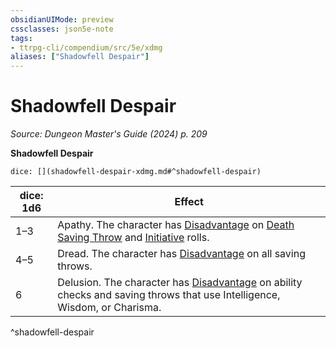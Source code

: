 ```yaml
---
obsidianUIMode: preview
cssclasses: json5e-note
tags:
- ttrpg-cli/compendium/src/5e/xdmg
aliases: ["Shadowfell Despair"]
---
```

# Shadowfell Despair
*Source: Dungeon Master's Guide (2024) p. 209* 

**Shadowfell Despair**

`dice: [](shadowfell-despair-xdmg.md#^shadowfell-despair)`

| dice: 1d6 | Effect |
|-----------|--------|
| 1–3 | Apathy. The character has [Disadvantage](Mechanics/rules/variant-rules/disadvantage-xphb.md) on [Death Saving Throw](Mechanics/rules/variant-rules/death-saving-throw-xphb.md) and [Initiative](Mechanics/rules/variant-rules/initiative-xphb.md) rolls. |
| 4–5 | Dread. The character has [Disadvantage](Mechanics/rules/variant-rules/disadvantage-xphb.md) on all saving throws. |
| 6 | Delusion. The character has [Disadvantage](Mechanics/rules/variant-rules/disadvantage-xphb.md) on ability checks and saving throws that use Intelligence, Wisdom, or Charisma. |
^shadowfell-despair